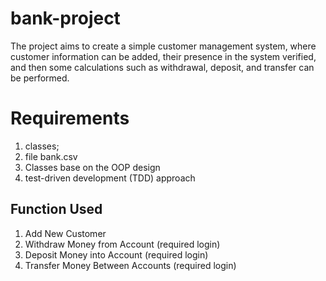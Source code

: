 # bank-project

The project aims to create a simple customer management system, where customer information can be added, their presence in the system verified, and then some calculations such as withdrawal, deposit, and transfer can be performed.

# Requirements

1. classes;
2. file bank.csv
3. Classes base on the OOP design
4. test-driven development (TDD) approach

## Function Used

1. Add New Customer
2. Withdraw Money from Account (required login)
3. Deposit Money into Account (required login)
4. Transfer Money Between Accounts (required login)
